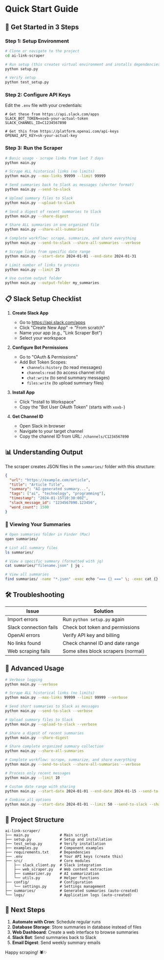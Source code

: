 # Quick Start Guide

## 🚀 Get Started in 3 Steps

### Step 1: Setup Environment
```bash
# Clone or navigate to the project
cd ai-link-scraper

# Run setup (this creates virtual environment and installs dependencies)
python setup.py

# Verify setup
python test_setup.py
```

### Step 2: Configure API Keys
Edit the `.env` file with your credentials:

```env
# Get these from https://api.slack.com/apps
SLACK_BOT_TOKEN=xoxb-your-actual-token
SLACK_CHANNEL_ID=C1234567890

# Get this from https://platform.openai.com/api-keys
OPENAI_API_KEY=sk-your-actual-key
```

### Step 3: Run the Scraper
```bash
# Basic usage - scrape links from last 7 days
python main.py

# Scrape ALL historical links (no limits)
python main.py --max-links 99999 --limit 99999

# Send summaries back to Slack as messages (shorter format)
python main.py --send-to-slack

# Upload summary files to Slack
python main.py --upload-to-slack

# Send a digest of recent summaries to Slack
python main.py --share-digest

# Share ALL summaries in one organized file
python main.py --share-all-summaries

# Complete workflow: scrape, summarize, and share everything
python main.py --send-to-slack --share-all-summaries --verbose

# Scrape links from specific date range
python main.py --start-date 2024-01-01 --end-date 2024-01-31

# Limit number of links to process
python main.py --limit 25

# Use custom output folder
python main.py --output-folder my_summaries
```

## 📋 Slack Setup Checklist

1. **Create Slack App**
   - Go to https://api.slack.com/apps
   - Click "Create New App" → "From scratch"
   - Name your app (e.g., "Link Scraper Bot")
   - Select your workspace

2. **Configure Bot Permissions**
   - Go to "OAuth & Permissions"
   - Add Bot Token Scopes:
     - `channels:history` (to read messages)
     - `channels:read` (to access channel info)
     - `chat:write` (to send summary messages)
     - `files:write` (to upload summary files)

3. **Install App**
   - Click "Install to Workspace"
   - Copy the "Bot User OAuth Token" (starts with `xoxb-`)

4. **Get Channel ID**
   - Open Slack in browser
   - Navigate to your target channel
   - Copy the channel ID from URL: `/channels/C1234567890`

## 📊 Understanding Output

The scraper creates JSON files in the `summaries/` folder with this structure:

```json
{
  "url": "https://example.com/article",
  "title": "Article Title",
  "summary": "AI-generated summary...",
  "tags": ["ai", "technology", "programming"],
  "timestamp": "2024-01-15T10:30:00Z",
  "slack_message_id": "1234567890.123456",
  "word_count": 1500
}
```

### 📂 Viewing Your Summaries

```bash
# Open summaries folder in Finder (Mac)
open summaries/

# List all summary files
ls summaries/

# View a specific summary (formatted with jq)
cat summaries/"filename.json" | jq .

# View all summaries
find summaries/ -name "*.json" -exec echo "=== {} ===" \; -exec cat {} \; -exec echo "" \;
```

## 🛠️ Troubleshooting

| Issue | Solution |
|-------|----------|
| Import errors | Run `python setup.py` again |
| Slack connection fails | Check bot token and permissions |
| OpenAI errors | Verify API key and billing |
| No links found | Check channel ID and date range |
| Web scraping fails | Some sites block scrapers (normal) |

## 🔧 Advanced Usage

```bash
# Verbose logging
python main.py --verbose

# Scrape ALL historical links (no limits)
python main.py --max-links 99999 --limit 99999 --verbose

# Send short summaries to Slack as messages
python main.py --send-to-slack --verbose

# Upload summary files to Slack
python main.py --upload-to-slack --verbose

# Share a digest of recent summaries
python main.py --share-digest

# Share complete organized summary collection
python main.py --share-all-summaries

# Complete workflow: scrape, summarize, and share everything
python main.py --send-to-slack --share-all-summaries --verbose

# Process only recent messages
python main.py --limit 10

# Custom date range with sharing
python main.py --start-date 2024-01-01 --end-date 2024-01-15 --send-to-slack --share-digest

# Combine all options
python main.py --start-date 2024-01-01 --limit 50 --send-to-slack --share-all-summaries --verbose
```

## 📁 Project Structure

```
ai-link-scraper/
├── main.py              # Main script
├── setup.py             # Setup and installation
├── test_setup.py        # Verify installation
├── examples.py          # Component examples
├── requirements.txt     # Dependencies
├── .env                 # Your API keys (create this)
├── src/                 # Core modules
│   ├── slack_client.py  # Slack integration
│   ├── web_scraper.py   # Web content extraction
│   ├── summarizer.py    # AI summarization
│   └── utils.py         # Helper functions
├── config/              # Configuration
│   └── settings.py      # Settings management
├── summaries/           # Generated summaries (auto-created)
└── logs/                # Application logs (auto-created)
```

## 🎯 Next Steps

1. **Automate with Cron**: Schedule regular runs
2. **Database Storage**: Store summaries in database instead of files
3. **Web Dashboard**: Create a web interface to browse summaries
4. **Slack Bot**: Send summaries back to Slack
5. **Email Digest**: Send weekly summary emails

Happy scraping! 🕷️✨
